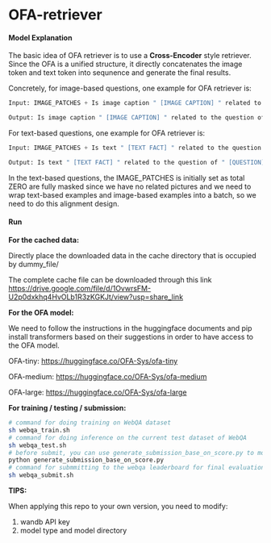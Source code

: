 # OFA-retriever

#### Model Explanation

The basic idea of OFA retriever is to use a **Cross-Encoder** style retriever. Since the OFA is a unified structure, it directly concatenates the image token and text token into sequnence and generate the final results.

Concretely, for image-based questions, one example for OFA retriever is:

```python
Input: IMAGE_PATCHES + Is image caption " [IMAGE CAPTION] " related to the question of " [QUESTION] "?

Output: Is image caption " [IMAGE CAPTION] " related to the question of " [QUESTION] "? Yes (No)
```

For text-based questions, one example for OFA retriever is:

```python
Input: IMAGE_PATCHES + Is text " [TEXT FACT] " related to the question of " [QUESTION] "?

Output: Is text " [TEXT FACT] " related to the question of " [QUESTION] "? Yes (No)
```

In the text-based questions, the IMAGE_PATCHES is initially set as total ZERO are fully masked since we have no related pictures and we need to wrap text-based examples and image-based examples into a batch, so we need to do this alignment design.



#### Run

**For the cached data:**

Directly place the downloaded data in the cache directory that is occupied by dummy_file/

The complete cache file can be downloaded through this link https://drive.google.com/file/d/1OvwrsFM-U2p0dxkhq4HvOLb1R3zKGKJt/view?usp=share_link

**For the OFA model:**

We need to follow the instructions in the huggingface documents and pip install transformers based on their suggestions in order to have access to the OFA model.

OFA-tiny: https://huggingface.co/OFA-Sys/ofa-tiny

OFA-medium: https://huggingface.co/OFA-Sys/ofa-medium

OFA-large: https://huggingface.co/OFA-Sys/ofa-large

**For training / testing / submission:**

```bash
# command for doing training on WebQA dataset 
sh webqa_train.sh
# command for doing inference on the current test dataset of WebQA
sh webqa_test.sh
# before submit, you can use generate_submission_base_on_score.py to modify your predicted results since it it kind of test set overfitting to improve your actual testing performance
python generate_submission_base_on_score.py
# command for submmitting to the webqa leaderboard for final evaluation
sh webqa_submit.sh 
```



**TIPS:**

When applying this repo to your own version, you need to modify:

1. wandb API key
2. model type and model directory
